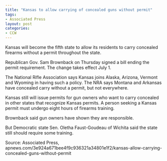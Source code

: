```yaml
---
title: "Kansas to allow carrying of concealed guns without permit"
tags:
- Associated Press
layout: post
categories:
- CCW
---
```


Kansas will become the fifth state to allow its residents to carry concealed firearms without a permit throughout the state.

Republican Gov. Sam Brownback on Thursday signed a bill ending the permit requirement. The change takes effect July 1.

The National Rifle Association says Kansas joins Alaska, Arizona, Vermont and Wyoming in having such a policy. The NRA says Montana and Arkansas have concealed carry without a permit, but not everywhere.

Kansas still will issue permits for gun owners who want to carry concealed in other states that recognize Kansas permits. A person seeking a Kansas permit must undergo eight hours of firearms training.

Brownback said gun owners have shown they are responsible.

But Democratic state Sen. Oletha Faust-Goudeau of Wichita said the state still should require some training.

Source: Associated Press, apnews.com/3e924a671bee4f9c936321a34801e1f2/kansas-allow-carrying-concealed-guns-without-permit
